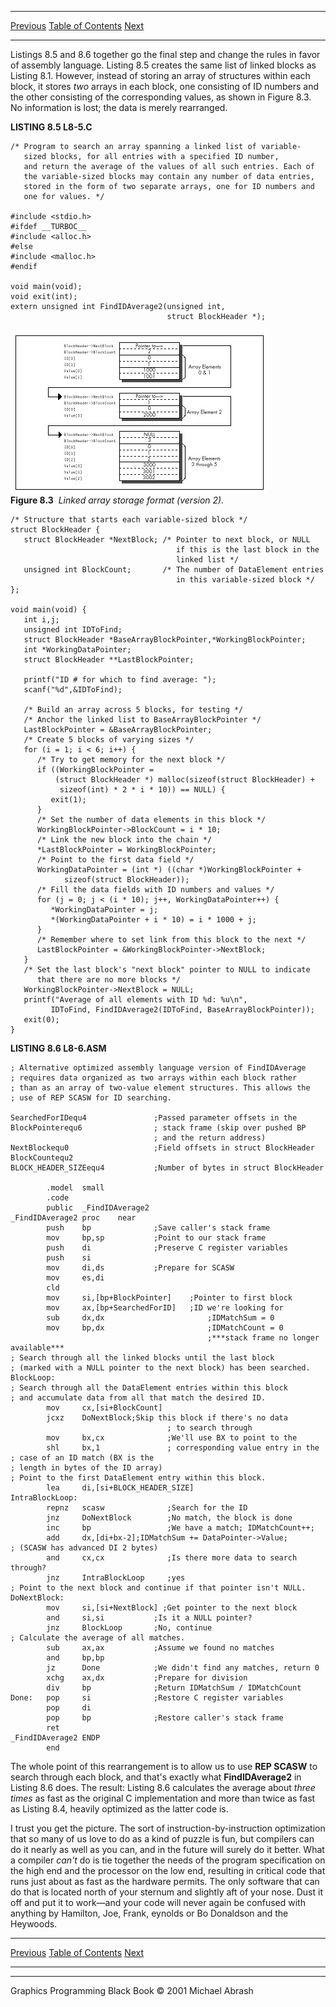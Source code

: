   ------------------------ --------------------------------- --------------------
  [Previous](08-04.html)   [Table of Contents](index.html)   [Next](09-01.html)
  ------------------------ --------------------------------- --------------------

Listings 8.5 and 8.6 together go the final step and change the rules in
favor of assembly language. Listing 8.5 creates the same list of linked
blocks as Listing 8.1. However, instead of storing an array of
structures within each block, it stores *two* arrays in each block, one
consisting of ID numbers and the other consisting of the corresponding
values, as shown in Figure 8.3. No information is lost; the data is
merely rearranged.

**LISTING 8.5 L8-5.C**

    /* Program to search an array spanning a linked list of variable-
       sized blocks, for all entries with a specified ID number,
       and return the average of the values of all such entries. Each of
       the variable-sized blocks may contain any number of data entries,
       stored in the form of two separate arrays, one for ID numbers and
       one for values. */

    #include <stdio.h>
    #ifdef __TURBOC__
    #include <alloc.h>
    #else
    #include <malloc.h>
    #endif

    void main(void);
    void exit(int);
    extern unsigned int FindIDAverage2(unsigned int,
                                       struct BlockHeader *);

![](images/08-03.jpg)\
 **Figure 8.3**  *Linked array storage format (version 2).*

    /* Structure that starts each variable-sized block */
    struct BlockHeader {
       struct BlockHeader *NextBlock; /* Pointer to next block, or NULL
                                         if this is the last block in the
                                         linked list */
       unsigned int BlockCount;       /* The number of DataElement entries
                                         in this variable-sized block */
    };

    void main(void) {
       int i,j;
       unsigned int IDToFind;
       struct BlockHeader *BaseArrayBlockPointer,*WorkingBlockPointer;
       int *WorkingDataPointer;
       struct BlockHeader **LastBlockPointer;

       printf("ID # for which to find average: ");
       scanf("%d",&IDToFind);

       /* Build an array across 5 blocks, for testing */
       /* Anchor the linked list to BaseArrayBlockPointer */
       LastBlockPointer = &BaseArrayBlockPointer;
       /* Create 5 blocks of varying sizes */
       for (i = 1; i < 6; i++) {
          /* Try to get memory for the next block */
          if ((WorkingBlockPointer =
              (struct BlockHeader *) malloc(sizeof(struct BlockHeader) +
               sizeof(int) * 2 * i * 10)) == NULL) {
             exit(1);
          }
          /* Set the number of data elements in this block */
          WorkingBlockPointer->BlockCount = i * 10;
          /* Link the new block into the chain */
          *LastBlockPointer = WorkingBlockPointer;
          /* Point to the first data field */
          WorkingDataPointer = (int *) ((char *)WorkingBlockPointer +
                sizeof(struct BlockHeader));
          /* Fill the data fields with ID numbers and values */
          for (j = 0; j < (i * 10); j++, WorkingDataPointer++) {
             *WorkingDataPointer = j;
             *(WorkingDataPointer + i * 10) = i * 1000 + j;
          }
          /* Remember where to set link from this block to the next */
          LastBlockPointer = &WorkingBlockPointer->NextBlock;
       }
       /* Set the last block's "next block" pointer to NULL to indicate
          that there are no more blocks */
       WorkingBlockPointer->NextBlock = NULL;
       printf("Average of all elements with ID %d: %u\n",
             IDToFind, FindIDAverage2(IDToFind, BaseArrayBlockPointer));
       exit(0);
    }

**LISTING 8.6 L8-6.ASM**

    ; Alternative optimized assembly language version of FindIDAverage
    ; requires data organized as two arrays within each block rather
    ; than as an array of two-value element structures. This allows the
    ; use of REP SCASW for ID searching.

    SearchedForIDequ4               ;Passed parameter offsets in the
    BlockPointerequ6                ; stack frame (skip over pushed BP
                                    ; and the return address)
    NextBlockequ0                   ;Field offsets in struct BlockHeader
    BlockCountequ2
    BLOCK_HEADER_SIZEequ4           ;Number of bytes in struct BlockHeader

            .model  small
            .code
            public  _FindIDAverage2
    _FindIDAverage2 proc    near
            push    bp              ;Save caller's stack frame
            mov     bp,sp           ;Point to our stack frame
            push    di              ;Preserve C register variables
            push    si
            mov     di,ds           ;Prepare for SCASW
            mov     es,di
            cld
            mov     si,[bp+BlockPointer]    ;Pointer to first block
            mov     ax,[bp+SearchedForID]   ;ID we're looking for
            sub     dx,dx                       ;IDMatchSum = 0
            mov     bp,dx                       ;IDMatchCount = 0
                                                ;***stack frame no longer available***
    ; Search through all the linked blocks until the last block
    ; (marked with a NULL pointer to the next block) has been searched.
    BlockLoop:
    ; Search through all the DataElement entries within this block
    ; and accumulate data from all that match the desired ID.
            mov     cx,[si+BlockCount]
            jcxz    DoNextBlock;Skip this block if there's no data
                                       ; to search through
            mov     bx,cx              ;We'll use BX to point to the
            shl     bx,1               ; corresponding value entry in the
    ; case of an ID match (BX is the
    ; length in bytes of the ID array)
    ; Point to the first DataElement entry within this block.
            lea     di,[si+BLOCK_HEADER_SIZE]
    IntraBlockLoop:
            repnz   scasw              ;Search for the ID
            jnz     DoNextBlock        ;No match, the block is done
            inc     bp                 ;We have a match; IDMatchCount++;
            add     dx,[di+bx-2];IDMatchSum += DataPointer->Value;
    ; (SCASW has advanced DI 2 bytes)
            and     cx,cx              ;Is there more data to search through?
            jnz     IntraBlockLoop     ;yes
    ; Point to the next block and continue if that pointer isn't NULL.
    DoNextBlock:
            mov     si,[si+NextBlock] ;Get pointer to the next block
            and     si,si           ;Is it a NULL pointer?
            jnz     BlockLoop       ;No, continue
    ; Calculate the average of all matches.
            sub     ax,ax           ;Assume we found no matches
            and     bp,bp
            jz      Done            ;We didn't find any matches, return 0
            xchg    ax,dx           ;Prepare for division
            div     bp              ;Return IDMatchSum / IDMatchCount
    Done:   pop     si              ;Restore C register variables
            pop     di
            pop     bp              ;Restore caller's stack frame
            ret
    _FindIDAverage2 ENDP
            end

The whole point of this rearrangement is to allow us to use **REP
SCASW** to search through each block, and that's exactly what
**FindIDAverage2** in Listing 8.6 does. The result: Listing 8.6
calculates the average about *three times* as fast as the original C
implementation and more than twice as fast as Listing 8.4, heavily
optimized as the latter code is.

I trust you get the picture. The sort of instruction-by-instruction
optimization that so many of us love to do as a kind of puzzle is fun,
but compilers can do it nearly as well as you can, and in the future
will surely do it better. What a compiler *can't* do is tie together the
needs of the program specification on the high end and the processor on
the low end, resulting in critical code that runs just about as fast as
the hardware permits. The only software that can do that is located
north of your sternum and slightly aft of your nose. Dust it off and put
it to work—and your code will never again be confused with anything by
Hamilton, Joe, Frank, eynolds or Bo Donaldson and the Heywoods.

  ------------------------ --------------------------------- --------------------
  [Previous](08-04.html)   [Table of Contents](index.html)   [Next](09-01.html)
  ------------------------ --------------------------------- --------------------

* * * * *

Graphics Programming Black Book © 2001 Michael Abrash

